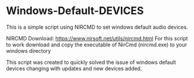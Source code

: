 # Windows-Default-DEVICES
This is a simple script using NIRCMD to set windows default audio devices.

NIRCMD Download: https://www.nirsoft.net/utils/nircmd.html 
For this script to work download and copy the executable of NirCmd (nircmd.exe) to your windows directory

This script was created to quickly solved the issue of windows default devices changing with updates and new devices added.
